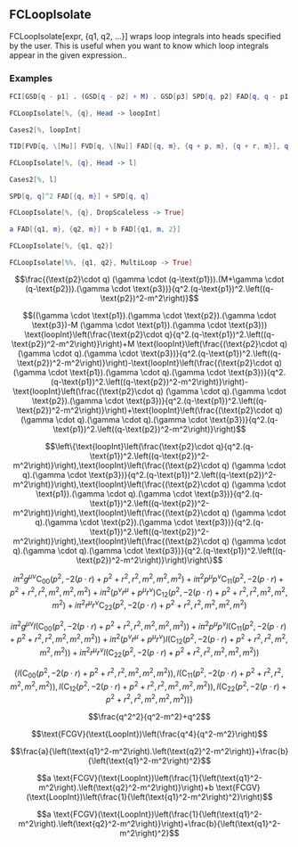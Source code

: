 ##  FCLoopIsolate 

FCLoopIsolate[expr, {q1, q2, ...}] wraps loop integrals into heads specified by the user. This is useful when you want to know which loop integrals appear in the given expression..

###  Examples 

```mathematica
FCI[GSD[q - p1] . (GSD[q - p2] + M) . GSD[p3] SPD[q, p2] FAD[q, q - p1, {q - p2, m}]] 
 
FCLoopIsolate[%, {q}, Head -> loopInt] 
 
Cases2[%, loopInt] 
 
TID[FVD[q, \[Mu]] FVD[q, \[Nu]] FAD[{q, m}, {q + p, m}, {q + r, m}], q, UsePaVeBasis -> True] 
 
FCLoopIsolate[%, {q}, Head -> l] 
 
Cases2[%, l] 
 
SPD[q, q]^2 FAD[{q, m}] + SPD[q, q] 
 
FCLoopIsolate[%, {q}, DropScaleless -> True] 
 
a FAD[{q1, m}, {q2, m}] + b FAD[{q1, m, 2}] 
 
FCLoopIsolate[%, {q1, q2}] 
 
FCLoopIsolate[%%, {q1, q2}, MultiLoop -> True]
```

$$\frac{(\text{p2}\cdot q) (\gamma \cdot (q-\text{p1})).(M+\gamma \cdot (q-\text{p2})).(\gamma \cdot \text{p3})}{q^2.(q-\text{p1})^2.\left((q-\text{p2})^2-m^2\right)}$$

$$((\gamma \cdot \text{p1}).(\gamma \cdot \text{p2}).(\gamma \cdot \text{p3})-M (\gamma \cdot \text{p1}).(\gamma \cdot \text{p3})) \text{loopInt}\left(\frac{\text{p2}\cdot q}{q^2.(q-\text{p1})^2.\left((q-\text{p2})^2-m^2\right)}\right)+M \text{loopInt}\left(\frac{(\text{p2}\cdot q) (\gamma \cdot q).(\gamma \cdot \text{p3})}{q^2.(q-\text{p1})^2.\left((q-\text{p2})^2-m^2\right)}\right)-\text{loopInt}\left(\frac{(\text{p2}\cdot q) (\gamma \cdot \text{p1}).(\gamma \cdot q).(\gamma \cdot \text{p3})}{q^2.(q-\text{p1})^2.\left((q-\text{p2})^2-m^2\right)}\right)-\text{loopInt}\left(\frac{(\text{p2}\cdot q) (\gamma \cdot q).(\gamma \cdot \text{p2}).(\gamma \cdot \text{p3})}{q^2.(q-\text{p1})^2.\left((q-\text{p2})^2-m^2\right)}\right)+\text{loopInt}\left(\frac{(\text{p2}\cdot q) (\gamma \cdot q).(\gamma \cdot q).(\gamma \cdot \text{p3})}{q^2.(q-\text{p1})^2.\left((q-\text{p2})^2-m^2\right)}\right)$$

$$\left\{\text{loopInt}\left(\frac{\text{p2}\cdot q}{q^2.(q-\text{p1})^2.\left((q-\text{p2})^2-m^2\right)}\right),\text{loopInt}\left(\frac{(\text{p2}\cdot q) (\gamma \cdot q).(\gamma \cdot \text{p3})}{q^2.(q-\text{p1})^2.\left((q-\text{p2})^2-m^2\right)}\right),\text{loopInt}\left(\frac{(\text{p2}\cdot q) (\gamma \cdot \text{p1}).(\gamma \cdot q).(\gamma \cdot \text{p3})}{q^2.(q-\text{p1})^2.\left((q-\text{p2})^2-m^2\right)}\right),\text{loopInt}\left(\frac{(\text{p2}\cdot q) (\gamma \cdot q).(\gamma \cdot \text{p2}).(\gamma \cdot \text{p3})}{q^2.(q-\text{p1})^2.\left((q-\text{p2})^2-m^2\right)}\right),\text{loopInt}\left(\frac{(\text{p2}\cdot q) (\gamma \cdot q).(\gamma \cdot q).(\gamma \cdot \text{p3})}{q^2.(q-\text{p1})^2.\left((q-\text{p2})^2-m^2\right)}\right)\right\}$$

$$i \pi ^2 g^{\mu \nu } \text{C}_{00}\left(p^2,-2 (p\cdot r)+p^2+r^2,r^2,m^2,m^2,m^2\right)+i \pi ^2 p^{\mu } p^{\nu } \text{C}_{11}\left(p^2,-2 (p\cdot r)+p^2+r^2,r^2,m^2,m^2,m^2\right)+i \pi ^2 \left(p^{\nu } r^{\mu }+p^{\mu } r^{\nu }\right) \text{C}_{12}\left(p^2,-2 (p\cdot r)+p^2+r^2,r^2,m^2,m^2,m^2\right)+i \pi ^2 r^{\mu } r^{\nu } \text{C}_{22}\left(p^2,-2 (p\cdot r)+p^2+r^2,r^2,m^2,m^2,m^2\right)$$

$$i \pi ^2 g^{\mu \nu } l\left(\text{C}_{00}\left(p^2,-2 (p\cdot r)+p^2+r^2,r^2,m^2,m^2,m^2\right)\right)+i \pi ^2 p^{\mu } p^{\nu } l\left(\text{C}_{11}\left(p^2,-2 (p\cdot r)+p^2+r^2,r^2,m^2,m^2,m^2\right)\right)+i \pi ^2 \left(p^{\nu } r^{\mu }+p^{\mu } r^{\nu }\right) l\left(\text{C}_{12}\left(p^2,-2 (p\cdot r)+p^2+r^2,r^2,m^2,m^2,m^2\right)\right)+i \pi ^2 r^{\mu } r^{\nu } l\left(\text{C}_{22}\left(p^2,-2 (p\cdot r)+p^2+r^2,r^2,m^2,m^2,m^2\right)\right)$$

$$\left\{l\left(\text{C}_{00}\left(p^2,-2 (p\cdot r)+p^2+r^2,r^2,m^2,m^2,m^2\right)\right),l\left(\text{C}_{11}\left(p^2,-2 (p\cdot r)+p^2+r^2,r^2,m^2,m^2,m^2\right)\right),l\left(\text{C}_{12}\left(p^2,-2 (p\cdot r)+p^2+r^2,r^2,m^2,m^2,m^2\right)\right),l\left(\text{C}_{22}\left(p^2,-2 (p\cdot r)+p^2+r^2,r^2,m^2,m^2,m^2\right)\right)\right\}$$

$$\frac{q^2^2}{q^2-m^2}+q^2$$

$$\text{FCGV}(\text{LoopInt})\left(\frac{q^4}{q^2-m^2}\right)$$

$$\frac{a}{\left(\text{q1}^2-m^2\right).\left(\text{q2}^2-m^2\right)}+\frac{b}{\left(\text{q1}^2-m^2\right)^2}$$

$$a \text{FCGV}(\text{LoopInt})\left(\frac{1}{\left(\text{q1}^2-m^2\right).\left(\text{q2}^2-m^2\right)}\right)+b \text{FCGV}(\text{LoopInt})\left(\frac{1}{\left(\text{q1}^2-m^2\right)^2}\right)$$

$$a \text{FCGV}(\text{LoopInt})\left(\frac{1}{\left(\text{q1}^2-m^2\right).\left(\text{q2}^2-m^2\right)}\right)+\frac{b}{\left(\text{q1}^2-m^2\right)^2}$$
